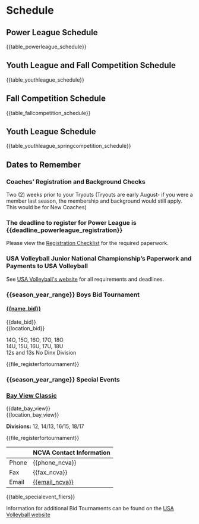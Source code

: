 # Schedule

## Power League Schedule
{{table_powerleague_schedule}}

<!-- ## Non-League Schedule
{{table_nonleague_schedule}} -->

## Youth League and Fall Competition Schedule
{{table_youthleague_schedule}}

## Fall Competition Schedule
{{table_fallcompetition_schedule}}

## Youth League Schedule
{{table_youthleague_springcompetition_schedule}}
 
## Dates to Remember 

### Coaches’ Registration and Background Checks  
Two (2) weeks prior to your Tryouts (Tryouts are early August- if you were a member last season, the membership and background would still apply. This would be for New Coaches)  

### The deadline to register for Power League is {{deadline_powerleague_registration}} 
Please view the [Registration Checklist]('#registration-checklist) for the required paperwork.

### USA Volleyball Junior National Championship’s Paperwork and Payments to USA Volleyball  
See [USA Volleyball's website]({{url_usav}}) for all requirements and deadlines.

### {{season_year_range}} Boys Bid Tournament

<div class="--centered --infocallout --bgblue">

#### [{{name_bid}}]({{url_boys_bid}})

{{date_bid}} <br>
{{location_bid}}

14O, 15O, 16O, 17O, 18O <br>
14U, 15U, 16U, 17U, 18U <br>
12s and 13s No Dinx Division

{{file_registerfortournament}}

</div>

### {{season_year_range}} Special Events

<div class="--centered --infocallout --bgblue --tw50 --tbordered">

### [Bay View Classic]({{url_bay_view}})
{{date_bay_view}}<br>
{{location_bay_view}}

**Divisions:** 12, 14/13, 16/15, 18/17

{{file_registerfortournament}}

</div>


| |NCVA Contact Information|
|---|---|
| Phone | {{phone_ncva}}|
| Fax | {{fax_ncva}}|
| Email | [{{email_ncva}}]({{url_ncva_contact}}) |

<div class="--centered">

<!-- [![Boys Bid Flier]({{url_boys_bid_flier}})]({{url_boys_bid}})

[![Bay View Flier]({{url_bay_view_flier}})]({{url_bay_view}})
 -->

{{table_specialevent_fliers}}

Information for additional Bid Tournaments can be found on the [USA Volleyball website]({{url_usav}})

</div>